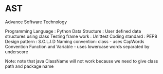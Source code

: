 # AST
Advance Software Technology

Programming Language : Python
Data Structure : User defined data structures using class 
Testing frame work : Unittest
Coding standard : PEP8
Design pattern : S.O.L.I.D
Naming convention:
class - uses CapWords Convention
Function and Variable - uses lowercase words separated by underscore

Note: note that java ClassName will not work because we need to give class path and package name

